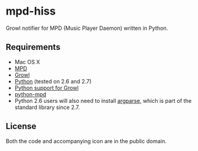 # mpd-hiss

Growl notifier for MPD (Music Player Daemon) written in Python.

## Requirements

- Mac OS X
- [MPD](http://mpd.wikia.com/)
- [Growl](http://growl.info/)
- [Python](http://python.org/) (tested on 2.6 and 2.7)
- [Python support for Growl](http://growl.info/documentation/developer/python-support.php)
- [python-mpd](http://pypi.python.org/pypi/python-mpd/)
- Python 2.6 users will also need to install [argparse](http://code.google.com/p/argparse/), which is part of the standard library since 2.7.

## License

Both the code and accompanying icon are in the public domain.